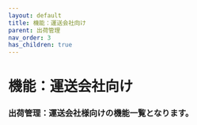 ```yaml
---
layout: default
title: 機能：運送会社向け
parent: 出荷管理
nav_order: 3
has_children: true
---
```


# 機能：運送会社向け

### 出荷管理：運送会社様向けの機能一覧となります。